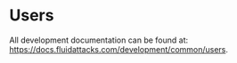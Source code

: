 # Users

All development documentation
can be found at:
<https://docs.fluidattacks.com/development/common/users>.
